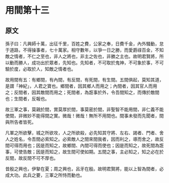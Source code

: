 # 用間第十三

## 原文
孫子曰：凡興師十萬，出征千里，百姓之費，公家之奉，日費千金，內外騷動，怠于道路，不得操事者，七十萬家。相守數年，以爭一日之勝，而愛爵祿百金，不知敵之情者，不仁之至也，非人之將也，非主之佐也，非勝之主也。故明君賢將，所以動而勝人，成功出於眾者，先知也。先知者，不可取於鬼神，不可象於事，不可驗於度，必取於人，知敵之情者也。

故用間有五：有鄉間，有內間，有反間，有死間，有生間。五間俱起，莫知其道，是謂「神紀」，人君之寶也。鄉間者，因其鄉人而用之；內間者，因其官人而用之；反間者，因其敵間而用之；死間者，為誑事於外，令吾間知之，而傳於敵間也；生間者，反報也。

故三軍之事，莫親於間，賞莫厚於間，事莫密於間，非聖智不能用間，非仁義不能使間，非微妙不能得間之實。微哉！微哉！無所不用間也。間事未發而先聞者，間與所告者皆死。

凡軍之所欲擊，城之所欲攻，人之所欲殺，必先知其守將、左右、謁者、門者、舍人之姓名，令吾間必索知之。必索敵人之間來間我者，因而利之，導而舍之，故反間可得而用也；因是而知之，故鄉間、內間可得而使也；因是而知之，故死間為誑事，可使告敵；因是而知之，故生間可使如期。五間之事，主必知之，知之必在於反間，故反間不可不厚也。

昔殷之興也，伊摯在夏；周之興也，呂牙在殷。故明君賢將，能以上智為間者，必成大功。此兵之要，三軍之所恃而動也。